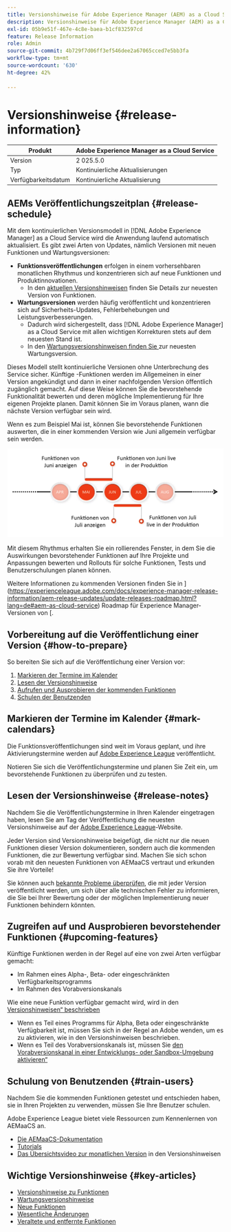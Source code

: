 ```yaml
---
title: Versionshinweise für Adobe Experience Manager (AEM) as a Cloud Service.
description: Versionshinweise für Adobe Experience Manager (AEM) as a Cloud Service.
exl-id: 05b9e51f-467e-4c8e-baea-b1cf832597cd
feature: Release Information
role: Admin
source-git-commit: 4b729f7d06ff3ef546dee2a67065cced7e5bb3fa
workflow-type: tm+mt
source-wordcount: '630'
ht-degree: 42%

---
```



# Versionshinweise {#release-information}

| Produkt | Adobe Experience Manager as a Cloud Service |
|---|---|
| Version | 2 025.5.0 |
| Typ | Kontinuierliche Aktualisierungen |
| Verfügbarkeitsdatum | Kontinuierliche Aktualisierung |

## AEMs Veröffentlichungszeitplan {#release-schedule}

Mit dem kontinuierlichen Versionsmodell in [!DNL Adobe Experience Manager] as a Cloud Service wird die Anwendung laufend automatisch aktualisiert. Es gibt zwei Arten von Updates, nämlich Versionen mit neuen Funktionen und Wartungsversionen:

* **Funktionsveröffentlichungen** erfolgen in einem vorhersehbaren monatlichen Rhythmus und konzentrieren sich auf neue Funktionen und Produktinnovationen.
   * In den [aktuellen Versionshinweisen](/help/release-notes/release-notes-cloud/release-notes-current.md) finden Sie Details zur neuesten Version von Funktionen.
* **Wartungsversionen** werden häufig veröffentlicht und konzentrieren sich auf Sicherheits-Updates, Fehlerbehebungen und Leistungsverbesserungen.
   * Dadurch wird sichergestellt, dass [!DNL Adobe Experience Manager] as a Cloud Service mit allen wichtigen Korrekturen stets auf dem neuesten Stand ist.
   * In den [ Wartungsversionshinweisen finden Sie ](/help/release-notes/maintenance/latest.md) zur neuesten Wartungsversion.

Dieses Modell stellt kontinuierliche Versionen ohne Unterbrechung des Service sicher. Künftige -Funktionen werden im Allgemeinen in einer Version angekündigt und dann in einer nachfolgenden Version öffentlich zugänglich gemacht. Auf diese Weise können Sie die bevorstehende Funktionalität bewerten und deren mögliche Implementierung für Ihre eigenen Projekte planen. Damit können Sie im Voraus planen, wann die nächste Version verfügbar sein wird.

Wenn es zum Beispiel Mai ist, können Sie bevorstehende Funktionen auswerten, die in einer kommenden Version wie Juni allgemein verfügbar sein werden.

![Kadenz-Grafik für kommende Funktionen](assets/prerelease-cadence.png)

Mit diesem Rhythmus erhalten Sie ein rollierendes Fenster, in dem Sie die Auswirkungen bevorstehender Funktionen auf Ihre Projekte und Anpassungen bewerten und Rollouts für solche Funktionen, Tests und Benutzerschulungen planen können.

Weitere Informationen zu kommenden Versionen finden Sie in ](https://experienceleague.adobe.com/docs/experience-manager-release-information/aem-release-updates/update-releases-roadmap.html?lang=de#aem-as-cloud-service) Roadmap für Experience Manager-Versionen von [.

## Vorbereitung auf die Veröffentlichung einer Version {#how-to-prepare}

So bereiten Sie sich auf die Veröffentlichung einer Version vor:

1. [Markieren der Termine im Kalender](#mark-calendars)
1. [Lesen der Versionshinweise](#release-notes)
1. [Aufrufen und Ausprobieren der kommenden Funktionen](#upcoming-features)
1. [Schulen der Benutzenden ](#train-users)

## Markieren der Termine im Kalender {#mark-calendars}

Die Funktionsveröffentlichungen sind weit im Voraus geplant, und ihre Aktivierungstermine werden auf [Adobe Experience League](https://experienceleague.adobe.com/docs/experience-manager-release-information/aem-release-updates/update-releases-roadmap.html?lang=de#aem-as-cloud-service) veröffentlicht.

Notieren Sie sich die Veröffentlichungstermine und planen Sie Zeit ein, um bevorstehende Funktionen zu überprüfen und zu testen.

## Lesen der Versionshinweise {#release-notes}

Nachdem Sie die Veröffentlichungstermine in Ihren Kalender eingetragen haben, lesen Sie am Tag der Veröffentlichung die neuesten Versionshinweise auf der [Adobe Experience League](/help/release-notes/release-notes-cloud/release-notes-current.md)-Website.

Jeder Version sind Versionshinweise beigefügt, die nicht nur die neuen Funktionen dieser Version dokumentieren, sondern auch die kommenden Funktionen, die zur Bewertung verfügbar sind. Machen Sie sich schon vorab mit den neuesten Funktionen von AEMaaCS vertraut und erkunden Sie ihre Vorteile!

Sie können auch [bekannte Probleme überprüfen](/help/release-notes/maintenance/latest.md), die mit jeder Version veröffentlicht werden, um sich über alle technischen Fehler zu informieren, die Sie bei Ihrer Bewertung oder der möglichen Implementierung neuer Funktionen behindern könnten.

## Zugreifen auf und Ausprobieren bevorstehender Funktionen {#upcoming-features}

Künftige Funktionen werden in der Regel auf eine von zwei Arten verfügbar gemacht:

* Im Rahmen eines Alpha-, Beta- oder eingeschränkten Verfügbarkeitsprogramms
* Im Rahmen des Vorabversionskanals

Wie eine neue Funktion verfügbar gemacht wird, wird in den [Versionshinweisen“ beschrieben](#release-notes)

* Wenn es Teil eines Programms für Alpha, Beta oder eingeschränkte Verfügbarkeit ist, müssen Sie sich in der Regel an Adobe wenden, um es zu aktivieren, wie in den Versionshinweisen beschrieben.
* Wenn es Teil des Vorabversionskanals ist, müssen Sie [den Vorabversionskanal in einer Entwicklungs- oder Sandbox-Umgebung aktivieren“](/help/release-notes/prerelease.md)

## Schulung von Benutzenden  {#train-users}

Nachdem Sie die kommenden Funktionen getestet und entschieden haben, sie in Ihren Projekten zu verwenden, müssen Sie Ihre Benutzer schulen.

Adobe Experience League bietet viele Ressourcen zum Kennenlernen von AEMaaCS an.

* [Die AEMaaCS-Dokumentation](https://experienceleague.adobe.com/docs/experience-manager-cloud-service.html?lang=de)
* [Tutorials](https://experienceleague.adobe.com/docs/experience-manager-learn/aem-tutorials/overview.html?lang=de)
* [Das Übersichtsvideo zur monatlichen Version](/help/release-notes/release-notes-cloud/release-notes-current.md#release-video) in den Versionshinweisen

## Wichtige Versionshinweise {#key-articles}

* [Versionshinweise zu Funktionen](/help/release-notes/release-notes-cloud/release-notes-current.md)
* [Wartungsversionshinweise](/help/release-notes/maintenance/latest.md)
* [Neue Funktionen](what-is-new.md)
* [Wesentliche Änderungen](aem-cloud-changes.md)
* [Veraltete und entfernte Funktionen](deprecated-removed-features.md)
